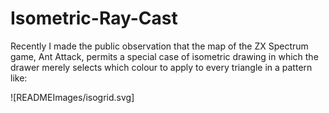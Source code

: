 # Isometric-Ray-Cast

Recently I made the public observation that the map of the ZX Spectrum game, Ant Attack, permits a special case of isometric drawing in which the drawer merely selects which colour to apply to every triangle in a pattern like:

![READMEImages/isogrid.svg]